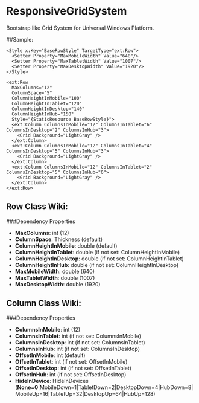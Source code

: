 # ResponsiveGridSystem
Bootstrap like Grid System for Universal Windows Platform.

##Sample:
```xaml
<Style x:Key="BaseRowStyle" TargetType="ext:Row">
  <Setter Property="MaxMobileWidth" Value="640"/>
  <Setter Property="MaxTabletWidth" Value="1007"/>
  <Setter Property="MaxDesktopWidth" Value="1920"/>
</Style>

<ext:Row 
  MaxColumns="12" 
  ColumnSpace="5" 
  ColumnHeightInMobile="100" 
  ColumnHeightInTablet="120" 
  ColumnHeightInDesktop="140" 
  ColumnHeightInHub="150"
  Style="{StaticResource BaseRowStyle}">
  <ext:Column ColumnsInMobile="12" ColumnsInTablet="6" ColumnsInDesktop="2" ColumnsInHub="3">
    <Grid Background="LightGray" />
  </ext:Column>
  <ext:Column ColumnsInMobile="12" ColumnsInTablet="4" ColumnsInDesktop="5" ColumnsInHub="3">
    <Grid Background="LightGray" />
  </ext:Column>
  <ext:Column ColumnsInMobile="12" ColumnsInTablet="2" ColumnsInDesktop="5" ColumnsInHub="6">
    <Grid Background="LightGray" />
  </ext:Column>
</ext:Row>
```

## Row Class Wiki:
###Dependency Properties
* **MaxColumns**: int (12)
* **ColumnSpace**:  Thickness (default)
* **ColumnHeightInMobile**: double (default)
* **ColumnHeightInTablet**: double (if not set: ColumnHeightInMobile)
* **ColumnHeightInDesktop**: double (if not set: ColumnHeightInTablet)
* **ColumnHeightInHub**: double (if not set: ColumnHeightInDesktop)
* **MaxMobileWidth**: double (640)
* **MaxTabletWidth**: double (1007)
* **MaxDesktopWidth**: double (1920)

## Column Class Wiki:
###Dependency Properties
* **ColumnsInMobile**: int (12)
* **ColumnsInTablet**: int (if not set: ColumnsInMobile)
* **ColumnsInDesktop**: int (if not set: ColumnsInTablet)
* **ColumnsInHub**: int (if not set: ColumnsInDesktop)
* **OffsetInMobile**: int (default)
* **OffsetInTablet**: int (if not set: OffsetInMobile)
* **OffsetInDesktop**: int (if not set: OffsetInTablet)
* **OffsetInHub**: int (if not set: OffsetInDesktop)
* **HideInDevice**: HideInDevices (**None=0**|MobileDown=1|TabletDown=2|DesktopDown=4|HubDown=8|MobileUp=16|TabletUp=32|DesktopUp=64|HubUp=128)
